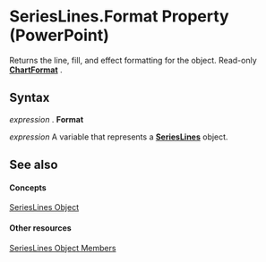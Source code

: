 
# SeriesLines.Format Property (PowerPoint)

Returns the line, fill, and effect formatting for the object. Read-only  **[ChartFormat](bba095c6-2abf-eb14-10d4-35686c06941c.md)** .


## Syntax

 _expression_ . **Format**

 _expression_ A variable that represents a **[SeriesLines](5d953ed4-ca16-3cb3-ba8f-1742e4a56cb6.md)** object.


## See also


#### Concepts


[SeriesLines Object](5d953ed4-ca16-3cb3-ba8f-1742e4a56cb6.md)
#### Other resources


[SeriesLines Object Members](ec44ca6c-f7d2-5ec6-4cff-ab8522b40cf8.md)
